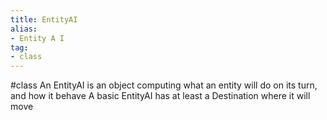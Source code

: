 ```yaml
---
title: EntityAI
alias: 
- Entity A I
tag: 
- class
---
```

#class 
An EntityAI is an object computing what an entity will do on its turn, and how it behave
A basic EntityAI has at least a Destination where it will move
